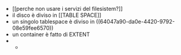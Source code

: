 - [[perche non usare i servizi del filesistem?]]
- il disco è diviso in [[TABLE SPACE]]
- un singolo tablespace è diviso in ((64047a90-da0e-4420-9792-08e59fee6570))
- un container è fatto di EXTENT
-
	-